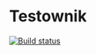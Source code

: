# Testownik

[![Build status](https://build.appcenter.ms/v0.1/apps/1a257e15-20e6-4fc1-acda-a8f88ba3a759/branches/master/badge)](https://appcenter.ms)
